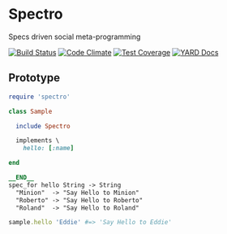# Spectro

Specs driven social meta-programming

[![Build Status](https://api.travis-ci.org/robertodecurnex/spectro.png)](https://travis-ci.org/robertodecurnex/spectro)
[![Code Climate](https://codeclimate.com/github/robertodecurnex/spectro/badges/gpa.svg)](https://codeclimate.com/github/robertodecurnex/spectro)
[![Test Coverage](https://codeclimate.com/github/robertodecurnex/spectro/badges/coverage.svg)](https://codeclimate.com/github/robertodecurnex/spectro)
[![YARD Docs](https://img.shields.io/badge/YARD-Docs-blue.svg)](http://www.rubydoc.info/github/robertodecurnex/spectro/master)

## Prototype

```ruby
require 'spectro'

class Sample

  include Spectro

  implements \
    hello: [:name]

end

__END__
spec_for hello String -> String
  "Minion"  -> "Say Hello to Minion"
  "Roberto" -> "Say Hello to Roberto"
  "Roland"  -> "Say Hello to Roland"
```

```ruby
sample.hello 'Eddie' #=> 'Say Hello to Eddie'
```
